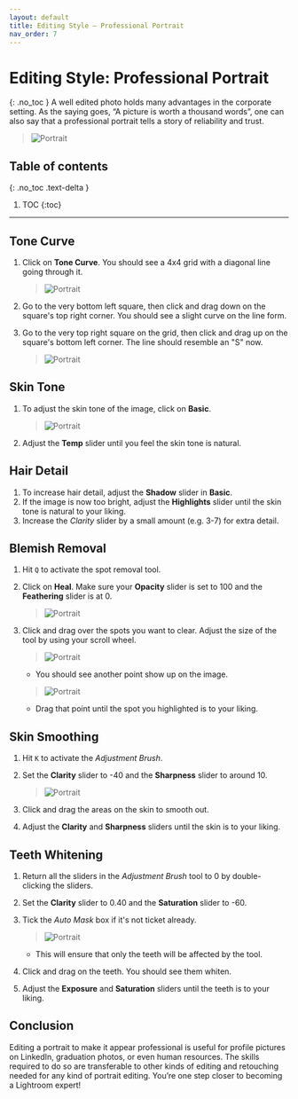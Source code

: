 ```yaml
---
layout: default
title: Editing Style — Professional Portrait
nav_order: 7
---
```


# Editing Style: Professional Portrait
{: .no_toc }
A well edited photo holds many advantages in the corporate setting. As the saying goes, “A picture is worth a thousand words”, one can also say that a professional portrait tells a story of reliability and trust. 
>![Portrait](https://raw.githubusercontent.com/jmajam/hans-and-justin-lightroom/gh-pages/docs/images/Portrait/before_after_pics.png)
## Table of contents
{: .no_toc .text-delta }

1. TOC
{:toc}

---

## Tone Curve
1. Click on **Tone Curve**. You should see a 4x4 grid with a diagonal line going through it.

    >![Portrait](https://raw.githubusercontent.com/jmajam/hans-and-justin-lightroom/gh-pages/docs/images/Portrait/tone_curve.png)
2. Go to the very bottom left square, then click and drag down on the square's top right corner. You should see a slight curve on the line form.
3. Go to the very top right square on the grid, then click and drag up on the square's bottom left corner. The line should resemble an "S" now.

    >![Portrait](https://raw.githubusercontent.com/jmajam/hans-and-justin-lightroom/gh-pages/docs/images/Portrait/Tone_curve_S_curve.PNG)

## Skin Tone
1. To adjust the skin tone of the image, click on **Basic**.

    >![Portrait](https://raw.githubusercontent.com/jmajam/hans-and-justin-lightroom/gh-pages/docs/images/Portrait/basic.png)
2. Adjust the **Temp** slider until you feel the skin tone is natural.

## Hair Detail
1. To increase hair detail, adjust the **Shadow** slider in **Basic**.
2. If the image is now too bright, adjust the **Highlights** slider until the skin tone is natural to your liking.
3. Increase the _Clarity_ slider by a small amount (e.g. 3-7) for extra detail.
## Blemish Removal
1. Hit `Q` to activate the spot removal tool.
2. Click on **Heal**. Make sure your **Opacity** slider is set to 100 and the **Feathering** slider is at 0.

    >![Portrait](https://raw.githubusercontent.com/jmajam/hans-and-justin-lightroom/gh-pages/docs/images/Portrait/brush_menu.png)
3. Click and drag over the spots you want to clear. Adjust the size of the tool by using your scroll wheel.

    >![Portrait](https://raw.githubusercontent.com/jmajam/hans-and-justin-lightroom/gh-pages/docs/images/Portrait/highlight_under_the_eyes.png)
 
    * You should see another point show up on the image.
    
    >![Portrait](https://raw.githubusercontent.com/jmajam/hans-and-justin-lightroom/gh-pages/docs/images/Portrait/show_second_point_when_removing_blemishes.png)

    * Drag that point until the spot you highlighted is to your liking.

## Skin Smoothing
1. Hit `K` to activate the _Adjustment Brush_.
2. Set the **Clarity** slider to -40 and the **Sharpness** slider to around 10.

     >![Portrait](https://raw.githubusercontent.com/jmajam/hans-and-justin-lightroom/gh-pages/docs/images/Portrait/adjustment_brush_settings_for_skin_smoothening.png)
3. Click and drag the areas on the skin to smooth out.
4. Adjust the **Clarity** and **Sharpness** sliders until the skin is to your liking.

## Teeth Whitening
1. Return all the sliders in the _Adjustment Brush_ tool to 0 by double-clicking the sliders.
2. Set the **Clarity** slider to 0.40 and the **Saturation** slider to -60.
3. Tick the _Auto Mask_ box if it's not ticket already.

     >![Portrait](https://raw.githubusercontent.com/jmajam/hans-and-justin-lightroom/gh-pages/docs/images/Portrait/auto_mask.png)
    * This will ensure that only the teeth will be affected by the tool.
4. Click and drag on the teeth. You should see them whiten.
5. Adjust the **Exposure** and **Saturation** sliders until the teeth is to your liking.

## Conclusion
Editing a portrait to make it appear professional is useful for profile pictures on LinkedIn, graduation photos, or even human resources. The skills required to do so are transferable to other kinds of editing and retouching needed for any kind of portrait editing. You’re one step closer to becoming a Lightroom expert!
